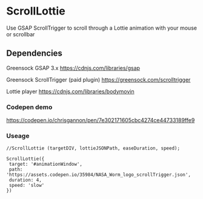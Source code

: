 # ScrollLottie
Use GSAP ScrollTrigger to scroll through a Lottie animation with your mouse or scrollbar

## Dependencies
Greensock GSAP 3.x
https://cdnjs.com/libraries/gsap

Greensock ScrollTrigger (paid plugin)
https://greensock.com/scrolltrigger

Lottie player
https://cdnjs.com/libraries/bodymovin


### Codepen demo
https://codepen.io/chrisgannon/pen/7e302171605cbc4274ce44733189ffe9 

### Useage
    //ScrollLottie (targetDIV, lottieJSONPath, easeDuration, speed);

    ScrollLottie({
     target: '#animationWindow',
     path: 'https://assets.codepen.io/35984/NASA_Worm_logo_scrollTrigger.json', 
     duration: 4, 
     speed: 'slow'
    })

